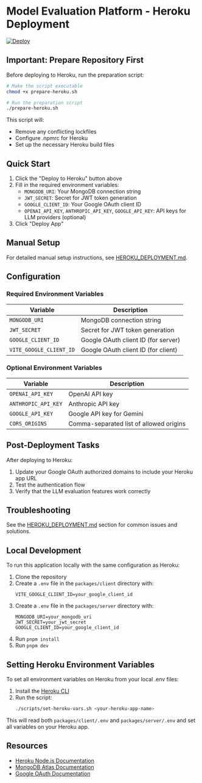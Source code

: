 # Model Evaluation Platform - Heroku Deployment

[![Deploy](https://www.herokucdn.com/deploy/button.svg)](https://heroku.com/deploy?template=https://github.com/yourusername/model-eval)

## Important: Prepare Repository First

Before deploying to Heroku, run the preparation script:

```bash
# Make the script executable
chmod +x prepare-heroku.sh

# Run the preparation script
./prepare-heroku.sh
```

This script will:
- Remove any conflicting lockfiles
- Configure .npmrc for Heroku
- Set up the necessary Heroku build files

## Quick Start

1. Click the "Deploy to Heroku" button above
2. Fill in the required environment variables:
   - `MONGODB_URI`: Your MongoDB connection string
   - `JWT_SECRET`: Secret for JWT token generation
   - `GOOGLE_CLIENT_ID`: Your Google OAuth client ID
   - `OPENAI_API_KEY`, `ANTHROPIC_API_KEY`, `GOOGLE_API_KEY`: API keys for LLM providers (optional)
3. Click "Deploy App"

## Manual Setup

For detailed manual setup instructions, see [HEROKU_DEPLOYMENT.md](HEROKU_DEPLOYMENT.md).

## Configuration

### Required Environment Variables

| Variable | Description |
|----------|-------------|
| `MONGODB_URI` | MongoDB connection string |
| `JWT_SECRET` | Secret for JWT token generation |
| `GOOGLE_CLIENT_ID` | Google OAuth client ID (for server) |
| `VITE_GOOGLE_CLIENT_ID` | Google OAuth client ID (for client) |

### Optional Environment Variables

| Variable | Description |
|----------|-------------|
| `OPENAI_API_KEY` | OpenAI API key |
| `ANTHROPIC_API_KEY` | Anthropic API key |
| `GOOGLE_API_KEY` | Google API key for Gemini |
| `CORS_ORIGINS` | Comma-separated list of allowed origins |

## Post-Deployment Tasks

After deploying to Heroku:

1. Update your Google OAuth authorized domains to include your Heroku app URL
2. Test the authentication flow
3. Verify that the LLM evaluation features work correctly

## Troubleshooting

See the [HEROKU_DEPLOYMENT.md](HEROKU_DEPLOYMENT.md#troubleshooting) section for common issues and solutions.

## Local Development

To run this application locally with the same configuration as Heroku:

1. Clone the repository
2. Create a `.env` file in the `packages/client` directory with:
   ```
   VITE_GOOGLE_CLIENT_ID=your_google_client_id
   ```
3. Create a `.env` file in the `packages/server` directory with:
   ```
   MONGODB_URI=your_mongodb_uri
   JWT_SECRET=your_jwt_secret
   GOOGLE_CLIENT_ID=your_google_client_id
   ```
4. Run `pnpm install`
5. Run `pnpm dev`

## Setting Heroku Environment Variables

To set all environment variables on Heroku from your local .env files:

1. Install the [Heroku CLI](https://devcenter.heroku.com/articles/heroku-cli)
2. Run the script:
   ```bash
   ./scripts/set-heroku-vars.sh <your-heroku-app-name>
   ```

This will read both `packages/client/.env` and `packages/server/.env` and set all variables on your Heroku app.

## Resources

- [Heroku Node.js Documentation](https://devcenter.heroku.com/categories/nodejs-support)
- [MongoDB Atlas Documentation](https://docs.atlas.mongodb.com/)
- [Google OAuth Documentation](https://developers.google.com/identity/protocols/oauth2)